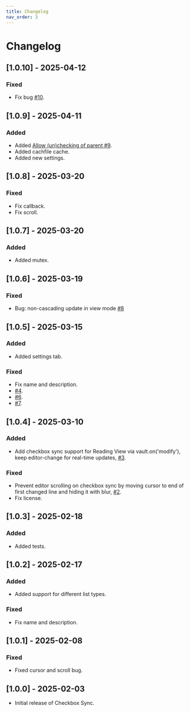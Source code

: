 ```yaml
---
title: Changelog
nav_order: 3
---
```

# Changelog

## [1.0.10] - 2025-04-12
### Fixed 
- Fix bug [#10](https://github.com/groldsf/obsidian_check_plugin/issues/10).

## [1.0.9] - 2025-04-11
### Added
- Added [Allow (un)checking of parent #9](https://github.com/groldsf/obsidian_check_plugin/issues/9).
- Added cachfile cache.
- Added new settings.

## [1.0.8] - 2025-03-20
### Fixed
- Fix callback.
- Fix scroll.

## [1.0.7] - 2025-03-20
### Added
- Added mutex.

## [1.0.6] - 2025-03-19
### Fixed
- Bug: non-cascading update in view mode [#8](https://github.com/groldsf/obsidian_check_plugin/issues/8)

## [1.0.5] - 2025-03-15
### Added
- Added settings tab.
### Fixed
- Fix name and description.
- [#4](https://github.com/groldsf/obsidian_check_plugin/issues/4).
- [#6](https://github.com/groldsf/obsidian_check_plugin/issues/6).
- [#7](https://github.com/groldsf/obsidian_check_plugin/issues/7).

## [1.0.4] - 2025-03-10
### Added
- Add checkbox sync support for Reading View via vault.on('modify'), keep editor-change for real-time updates, [#3](https://github.com/groldsf/obsidian_check_plugin/issues/3).
### Fixed
- Prevent editor scrolling on checkbox sync by moving cursor to end of first changed line and hiding it with blur, [#2](https://github.com/groldsf/obsidian_check_plugin/issues/2).
- Fix license.

## [1.0.3] - 2025-02-18
### Added
- Added tests.

## [1.0.2] - 2025-02-17
### Added
- Added support for different list types.
### Fixed
- Fix name and description.

## [1.0.1] - 2025-02-08
### Fixed
- Fixed cursor and scroll bug.

## [1.0.0] - 2025-02-03
- Initial release of Checkbox Sync.